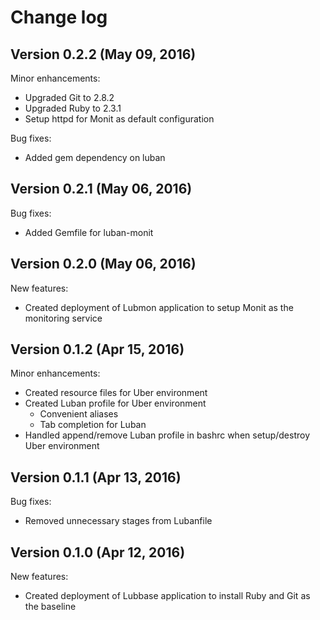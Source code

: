 # Change log

## Version 0.2.2 (May 09, 2016)

Minor enhancements:
  * Upgraded Git to 2.8.2
  * Upgraded Ruby to 2.3.1
  * Setup httpd for Monit as default configuration

Bug fixes:
  * Added gem dependency on luban

## Version 0.2.1 (May 06, 2016)

Bug fixes:
  * Added Gemfile for luban-monit

## Version 0.2.0 (May 06, 2016)

New features:
  * Created deployment of Lubmon application to setup Monit as the monitoring service

## Version 0.1.2 (Apr 15, 2016)

Minor enhancements:
  * Created resource files for Uber environment
  * Created Luban profile for Uber environment
    * Convenient aliases
    * Tab completion for Luban
  * Handled append/remove Luban profile in bashrc when setup/destroy Uber environment

## Version 0.1.1 (Apr 13, 2016)

Bug fixes:
  * Removed unnecessary stages from Lubanfile

## Version 0.1.0 (Apr 12, 2016)

New features:
  * Created deployment of Lubbase application to install Ruby and Git as the baseline
